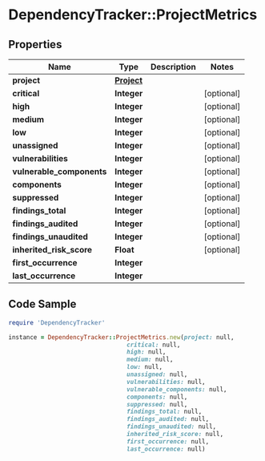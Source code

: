# DependencyTracker::ProjectMetrics

## Properties

Name | Type | Description | Notes
------------ | ------------- | ------------- | -------------
**project** | [**Project**](Project.md) |  | 
**critical** | **Integer** |  | [optional] 
**high** | **Integer** |  | [optional] 
**medium** | **Integer** |  | [optional] 
**low** | **Integer** |  | [optional] 
**unassigned** | **Integer** |  | [optional] 
**vulnerabilities** | **Integer** |  | [optional] 
**vulnerable_components** | **Integer** |  | [optional] 
**components** | **Integer** |  | [optional] 
**suppressed** | **Integer** |  | [optional] 
**findings_total** | **Integer** |  | [optional] 
**findings_audited** | **Integer** |  | [optional] 
**findings_unaudited** | **Integer** |  | [optional] 
**inherited_risk_score** | **Float** |  | [optional] 
**first_occurrence** | **Integer** |  | 
**last_occurrence** | **Integer** |  | 

## Code Sample

```ruby
require 'DependencyTracker'

instance = DependencyTracker::ProjectMetrics.new(project: null,
                                 critical: null,
                                 high: null,
                                 medium: null,
                                 low: null,
                                 unassigned: null,
                                 vulnerabilities: null,
                                 vulnerable_components: null,
                                 components: null,
                                 suppressed: null,
                                 findings_total: null,
                                 findings_audited: null,
                                 findings_unaudited: null,
                                 inherited_risk_score: null,
                                 first_occurrence: null,
                                 last_occurrence: null)
```



